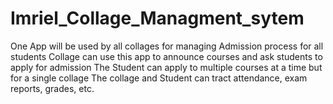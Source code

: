# Imriel_Collage_Managment_sytem
One App will be used by all collages for managing Admission process for all students Collage can use this app to announce courses and ask students to apply for admission The Student can apply to multiple courses at a time but for a single collage The collage and Student can tract attendance, exam reports, grades, etc.
